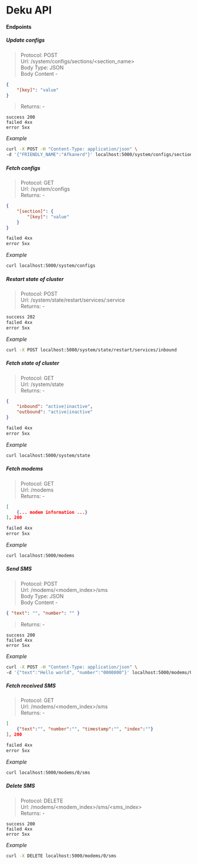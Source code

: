 # Deku API

#### Endpoints

##### Update configs

> Protocol: POST \
> Url: /system/configs/sections/<section_name> \
> Body Type: JSON \
> Body Content -

```json
{
	"[key]": "value"
}
```

> Returns: -

```curl
success 200
failed 4xx
error 5xx
```

_Example_

```bash
curl -X POST -H "Content-Type: application/json" \
-d '{"FRIENDLY_NAME":"Afkanerd"}' localhost:5000/system/configs/sections/DEKU
```

##### Fetch configs

> Protocol: GET \
> Url: /system/configs \
> Returns: -

```json
{
	"[section]": {
		"[key]": "value"
	}
}
```

```bash
failed 4xx
error 5xx
```

_Example_

```bash
curl localhost:5000/system/configs
```

##### Restart state of cluster

> Protocol: POST \
> Url: /system/state/restart/services/:service \
> Returns: -

```bash
success 202
failed 4xx
error 5xx
```

_Example_

```bash
curl -X POST localhost:5000/system/state/restart/services/inbound
```

##### Fetch state of cluster

> Protocol: GET \
> Url: /system/state \
> Returns: -

```json
{
	"inbound": "active|inactive",
	"outbound": "active|inactive"
}
```

```bash
failed 4xx
error 5xx
```

_Example_

```bash
curl localhost:5000/system/state
```

##### Fetch modems

> Protocol: GET \
> Url: /modems \
> Returns: -

```json
[
	{... modem information ...}
], 200
```

```bash
failed 4xx
error 5xx
```

_Example_

```bash
curl localhost:5000/modems
```

##### Send SMS

> Protocol: POST \
> Url: /modems/\<modem_index>/sms \
> Body Type: JSON \
> Body Content -

```json
{ "text": "", "number": "" }
```

> Returns: -

```curl
success 200
failed 4xx
error 5xx
```

_Example_

```bash
curl -X POST -H "Content-Type: application/json" \
-d '{"text":"Hello world", "number":"0000000"}' localhost:5000/modems/0/sms
```

##### Fetch received SMS

> Protocol: GET \
> Url: /modems/\<modem_index>/sms \
> Returns: -

```json
[
	{"text":"", "number":"", "timestamp":"", "index":""}
], 200
```

```bash
failed 4xx
error 5xx
```

_Example_

```bash
curl localhost:5000/modems/0/sms
```

##### Delete SMS

> Protocol: DELETE \
> Url: /modems/\<modem_index>/sms/\<sms_index> \
> Returns: -

```curl
success 200
failed 4xx
error 5xx
```

_Example_

```bash
curl -X DELETE localhost:5000/modems/0/sms
```
